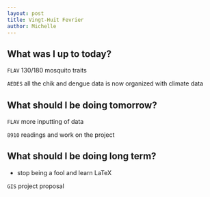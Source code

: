 ```yaml
---
layout: post
title: Vingt-Huit Fevrier
author: Michelle
---
```


## What was I up to today?

`FLAV` 130/180 mosquito traits

`AEDES` all the chik and dengue data is now organized with climate data

## What should I be doing tomorrow?

`FLAV` more inputting of data

`8910` readings and work on the project

## What should I be doing long term?

* stop being a fool and learn LaTeX

`GIS` project proposal


<i class="fa fa-code" style="color:pink"> </i>




